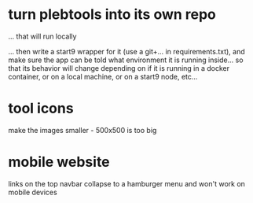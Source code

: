 # turn plebtools into its own repo
 ... that will run locally

... then write a start9 wrapper for it (use a git+... in requirements.txt), and make sure the app can be told what environment it is running inside... so that its behavior will change depending on if it is running in a docker container, or on a local machine, or on a start9 node, etc...


# tool icons
make the images smaller - 500x500 is too big


# mobile website
links on the top navbar collapse to a hamburger menu and won't work on mobile devices

